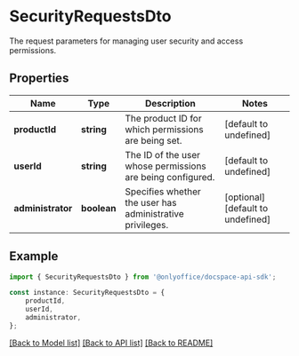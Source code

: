 # SecurityRequestsDto

The request parameters for managing user security and access permissions.

## Properties

Name | Type | Description | Notes
------------ | ------------- | ------------- | -------------
**productId** | **string** | The product ID for which permissions are being set. | [default to undefined]
**userId** | **string** | The ID of the user whose permissions are being configured. | [default to undefined]
**administrator** | **boolean** | Specifies whether the user has administrative privileges. | [optional] [default to undefined]

## Example

```typescript
import { SecurityRequestsDto } from '@onlyoffice/docspace-api-sdk';

const instance: SecurityRequestsDto = {
    productId,
    userId,
    administrator,
};
```

[[Back to Model list]](../README.md#documentation-for-models) [[Back to API list]](../README.md#documentation-for-api-endpoints) [[Back to README]](../README.md)
